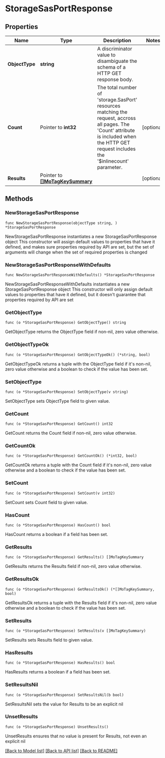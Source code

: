 # StorageSasPortResponse

## Properties

Name | Type | Description | Notes
------------ | ------------- | ------------- | -------------
**ObjectType** | **string** | A discriminator value to disambiguate the schema of a HTTP GET response body. | 
**Count** | Pointer to **int32** | The total number of &#39;storage.SasPort&#39; resources matching the request, accross all pages. The &#39;Count&#39; attribute is included when the HTTP GET request includes the &#39;$inlinecount&#39; parameter. | [optional] 
**Results** | Pointer to [**[]MoTagKeySummary**](MoTagKeySummary.md) |  | [optional] 

## Methods

### NewStorageSasPortResponse

`func NewStorageSasPortResponse(objectType string, ) *StorageSasPortResponse`

NewStorageSasPortResponse instantiates a new StorageSasPortResponse object
This constructor will assign default values to properties that have it defined,
and makes sure properties required by API are set, but the set of arguments
will change when the set of required properties is changed

### NewStorageSasPortResponseWithDefaults

`func NewStorageSasPortResponseWithDefaults() *StorageSasPortResponse`

NewStorageSasPortResponseWithDefaults instantiates a new StorageSasPortResponse object
This constructor will only assign default values to properties that have it defined,
but it doesn't guarantee that properties required by API are set

### GetObjectType

`func (o *StorageSasPortResponse) GetObjectType() string`

GetObjectType returns the ObjectType field if non-nil, zero value otherwise.

### GetObjectTypeOk

`func (o *StorageSasPortResponse) GetObjectTypeOk() (*string, bool)`

GetObjectTypeOk returns a tuple with the ObjectType field if it's non-nil, zero value otherwise
and a boolean to check if the value has been set.

### SetObjectType

`func (o *StorageSasPortResponse) SetObjectType(v string)`

SetObjectType sets ObjectType field to given value.


### GetCount

`func (o *StorageSasPortResponse) GetCount() int32`

GetCount returns the Count field if non-nil, zero value otherwise.

### GetCountOk

`func (o *StorageSasPortResponse) GetCountOk() (*int32, bool)`

GetCountOk returns a tuple with the Count field if it's non-nil, zero value otherwise
and a boolean to check if the value has been set.

### SetCount

`func (o *StorageSasPortResponse) SetCount(v int32)`

SetCount sets Count field to given value.

### HasCount

`func (o *StorageSasPortResponse) HasCount() bool`

HasCount returns a boolean if a field has been set.

### GetResults

`func (o *StorageSasPortResponse) GetResults() []MoTagKeySummary`

GetResults returns the Results field if non-nil, zero value otherwise.

### GetResultsOk

`func (o *StorageSasPortResponse) GetResultsOk() (*[]MoTagKeySummary, bool)`

GetResultsOk returns a tuple with the Results field if it's non-nil, zero value otherwise
and a boolean to check if the value has been set.

### SetResults

`func (o *StorageSasPortResponse) SetResults(v []MoTagKeySummary)`

SetResults sets Results field to given value.

### HasResults

`func (o *StorageSasPortResponse) HasResults() bool`

HasResults returns a boolean if a field has been set.

### SetResultsNil

`func (o *StorageSasPortResponse) SetResultsNil(b bool)`

 SetResultsNil sets the value for Results to be an explicit nil

### UnsetResults
`func (o *StorageSasPortResponse) UnsetResults()`

UnsetResults ensures that no value is present for Results, not even an explicit nil

[[Back to Model list]](../README.md#documentation-for-models) [[Back to API list]](../README.md#documentation-for-api-endpoints) [[Back to README]](../README.md)


